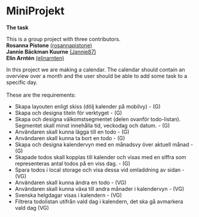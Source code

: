 # MiniProjekt

**The task**

This is a group project with three contributors. <br/>
**Rosanna Pistone** [(rosannapistone)](https://github.com/rosannapistone) <br/>
**Jannie Bäckman Kuurne** [(Jannie87)](https://github.com/Jannie87) <br/>
**Elin Arntén** [(elinarnten)](https://github.com/elinarnten) <br/>

In this project we are making a calendar. The calendar should contain an overview over a month and the user should be able to add some task to a specific day. <br/> <br/>
These are the requirements:
- Skapa layouten enligt skiss (dölj kalender på mobilvy) - (G)
- Skapa och designa titeln för verktyget - (G)
- Skapa och designa välkomstsegmentet (delen ovanför todo-listan). Segmentet skall minst innehålla tid, veckodag och datum. - (G)
- Användaren skall kunna lägga till en todo - (G)
- Användaren skall kunna ta bort en todo - (G)
- Skapa och designa kalendervyn med en månadsvy över aktuell månad - (G)
- Skapade todos skall kopplas till kalender och visas med en siffra som representeras antal todos på en viss dag. - (G)
- Spara todos i local storage och visa dessa vid omladdning av sidan - (VG)
- Användaren skall kunna ändra en todo - (VG)
- Användaren skall kunna växa till andra månader i kalendervyn - (VG)
- Svenska helgdagar visas i kalendern - (VG)
- Filtrera todolistan utifrån vald dag i kalendern, det ska gå avmarkera vald dag (VG)
